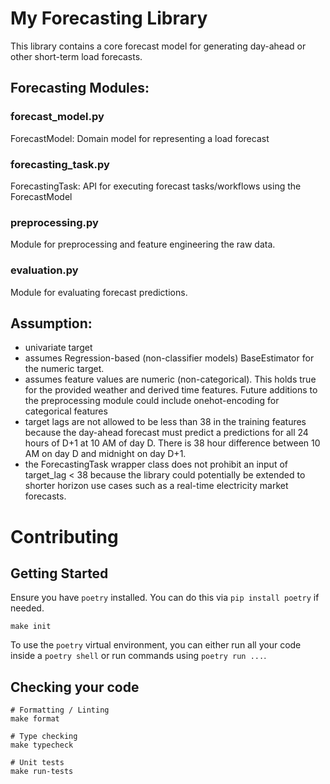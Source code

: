 # My Forecasting Library
This library contains a core forecast model for generating day-ahead or other short-term load forecasts. 

## Forecasting Modules:
### forecast_model.py
ForecastModel: Domain model for representing a load forecast 

### forecasting_task.py
ForecastingTask: API for executing forecast tasks/workflows using the ForecastModel 

### preprocessing.py
Module for preprocessing and feature engineering the raw data. 

### evaluation.py 
Module for evaluating forecast predictions. 

## Assumption:
- univariate target
- assumes Regression-based (non-classifier models) BaseEstimator for the numeric target.
- assumes feature values are numeric (non-categorical). This holds true for the provided weather and derived time features. Future additions to the preprocessing module could include onehot-encoding for categorical features 
- target lags are not allowed to be less than 38 in the training features because the day-ahead forecast must predict a predictions for all 24 hours of D+1 at 10 AM of day D. There is 38 hour difference between 10 AM on day D and midnight on day D+1. 
- the ForecastingTask wrapper class does not prohibit an input of target_lag < 38 because the library could potentially be extended to shorter horizon use cases such as a real-time electricity market forecasts. 


# Contributing

## Getting Started

Ensure you have `poetry` installed. You can do this via `pip install poetry` if needed.

```
make init
```

To use the `poetry` virtual environment, you can either run all your code inside a `poetry shell` or run commands using `poetry run ...`.

## Checking your code

```
# Formatting / Linting
make format

# Type checking
make typecheck

# Unit tests
make run-tests
```
